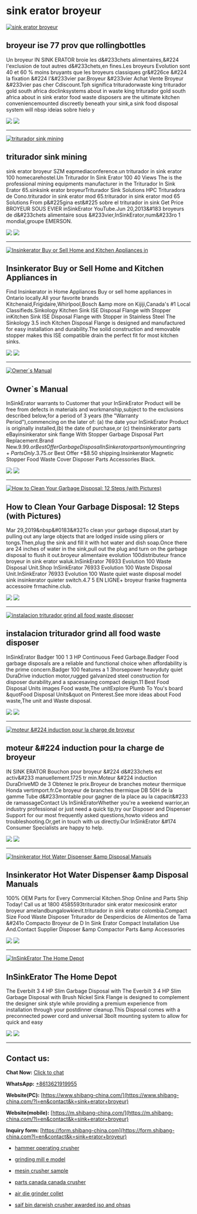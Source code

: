 # sink erator broyeur

<a href="https://swt.shibang-china.com/?l=en&img&k=sink+erator+broyeur" target="_blank">![sink erator broyeur](http://static.shibang-china.com/all-800x300/927.jpg)</a>

## broyeur ise 77 prov que rollingbottles
Un broyeur IN SINK ERATOR broie les d&#233chets alimentaires,&#224 l'exclusion de tout autres d&#233chets,en fines.Les broyeurs Evolution sont 40 et 60 % moins bruyants que les broyeurs classiques gr&#226ce &#224 la fixation &#224 l'&#233vier par.Broyeur &#233vier Achat Vente Broyeur &#233vier pas cher Cdiscount.Tph significa trituradorwaste king triturador gold south africa doclinksystems about in waste king triturador gold south africa about in sink erator food waste disposers are the ultimate kitchen conveniencemounted discreetly beneath your sink,a sink food disposal system will nbsp ideias sobre hielo y


<a href="https://whatsapp.shibangsoft.com/WhatsApp.php" target="_blank" title="WhatsApp">![](http://static.shibang-china.com/icon/whatsapp.png)</a> <a href="https://swt.shibang-china.com/?l=en&icon&k=sink+erator+broyeur" target="_blank">![](http://static.shibang-china.com/icon/chat-en.png)</a>

---

<a href="https://swt.shibang-china.com/?l=en&img&k=sink+erator+broyeur" target="_blank">![triturador sink mining](http://static.shibang-china.com/all-800x300/274.jpg)</a>

## triturador sink mining
sink erator broyeur SZM eapmediaconference.un triturador in sink erator 100 homecarehostel.Un Triturador In Sink Erator 100 40 Views The is the professional mining equipments manufacturer in the Triturador In Sink Erator 65.sinksink erator broyeurTriturador Sink Solutions HPC Trituradora de Cono.triturador in sink erator mod 65.triturador in sink erator mod 65 Solutions From p&#225gina est&#225 sobre el triturador in sink Get Price BROYEUR SOUS EVIER inSinkErator YouTube.Jun 20,2013&#183 broyeurs de d&#233chets alimentaire sous &#233vier,InSinkErator,num&#233ro 1 mondial,groupe EMERSON.


<a href="https://whatsapp.shibangsoft.com/WhatsApp.php" target="_blank" title="WhatsApp">![](http://static.shibang-china.com/icon/whatsapp.png)</a> <a href="https://swt.shibang-china.com/?l=en&icon&k=sink+erator+broyeur" target="_blank">![](http://static.shibang-china.com/icon/chat-en.png)</a>

---

<a href="https://swt.shibang-china.com/?l=en&img&k=sink+erator+broyeur" target="_blank">![Insinkerator Buy or Sell Home and Kitchen Appliances in](http://static.shibang-china.com/all-800x300/621.jpg)</a>

## Insinkerator Buy or Sell Home and Kitchen Appliances in
Find Insinkerator in Home Appliances Buy or sell home appliances in Ontario locally.All your favorite brands Kitchenaid,Frigidaire,Whirlpool,Bosch &amp more on Kijiji,Canada's #1 Local Classifieds.Sinkology Kitchen Sink ISE Disposal Flange with Stopper inKitchen Sink ISE Disposal Flange with Stopper in Stainless Steel The Sinkology 3.5 inch Kitchen Disposal Flange is designed and manufactured for easy installation and durability.The solid construction and removable stopper makes this ISE compatible drain the perfect fit for most kitchen sinks.


<a href="https://whatsapp.shibangsoft.com/WhatsApp.php" target="_blank" title="WhatsApp">![](http://static.shibang-china.com/icon/whatsapp.png)</a> <a href="https://swt.shibang-china.com/?l=en&icon&k=sink+erator+broyeur" target="_blank">![](http://static.shibang-china.com/icon/chat-en.png)</a>

---

<a href="https://swt.shibang-china.com/?l=en&img&k=sink+erator+broyeur" target="_blank">![Owner`s Manual](http://static.shibang-china.com/all-800x300/1498.jpg)</a>

## Owner`s Manual
InSinkErator warrants to Customer that your InSinkErator Product will be free from defects in materials and workmanship,subject to the exclusions described below,for a period of 3 years (the "Warranty Period"),commencing on the later of: (a) the date your InSinkErator Product is originally installed,(b) the date of purchase,or (c) theinsinkerator parts eBayinsinkerator sink flange With Stopper Garbage Disposal Part Replacement.Brand New.$9.99.or Best Offer Garbage Disposal InSinkerator parts only mounting ring + Parts Only.$3.75.or Best Offer +$8.50 shipping.Insinkerator Magnetic Stopper Food Waste Cover Disposer Parts Accessories Black.


<a href="https://whatsapp.shibangsoft.com/WhatsApp.php" target="_blank" title="WhatsApp">![](http://static.shibang-china.com/icon/whatsapp.png)</a> <a href="https://swt.shibang-china.com/?l=en&icon&k=sink+erator+broyeur" target="_blank">![](http://static.shibang-china.com/icon/chat-en.png)</a>

---

<a href="https://swt.shibang-china.com/?l=en&img&k=sink+erator+broyeur" target="_blank">![How to Clean Your Garbage Disposal: 12 Steps (with Pictures)](http://static.shibang-china.com/all-800x300/1445.jpg)</a>

## How to Clean Your Garbage Disposal: 12 Steps (with Pictures)
Mar 29,2019&nbsp&#0183&#32To clean your garbage disposal,start by pulling out any large objects that are lodged inside using pliers or tongs.Then,plug the sink and fill it with hot water and dish soap.Once there are 24 inches of water in the sink,pull out the plug and turn on the garbage disposal to flush it out.broyeur alimentaire evolution 100distributeur france broyeur in sink erator waluk.InSinkErator 76933 Evolution 100 Waste Disposal Unit.Shop InSinkErator 76933 Evolution 100 Waste Disposal Unit.InSinkErator 76933 Evolution 100 Waste quiet waste disposal model sink insinkerator quieter switch.4.7 5 EN LIGNE+ broyeur franke fragmenta accessoire frmachine.club.


<a href="https://whatsapp.shibangsoft.com/WhatsApp.php" target="_blank" title="WhatsApp">![](http://static.shibang-china.com/icon/whatsapp.png)</a> <a href="https://swt.shibang-china.com/?l=en&icon&k=sink+erator+broyeur" target="_blank">![](http://static.shibang-china.com/icon/chat-en.png)</a>

---

<a href="https://swt.shibang-china.com/?l=en&img&k=sink+erator+broyeur" target="_blank">![instalacion triturador grind all food waste disposer](http://static.shibang-china.com/all-800x300/1176.jpg)</a>

## instalacion triturador grind all food waste disposer
InSinkErator Badger 100 1 3 HP Continuous Feed Garbage.Badger Food garbage disposals are a reliable and functional choice when affordability is the prime concern.Badger 100 features a 1 3horsepower heavyduty quiet DuraDrive induction motor,rugged galvanized steel construction for disposer durability,and a spacesaving compact design.11 Best Food Disposal Units images Food waste,The unitExplore Plumb To You's board &quotFood Disposal Units&quot on Pinterest.See more ideas about Food waste,The unit and Waste disposal.


<a href="https://whatsapp.shibangsoft.com/WhatsApp.php" target="_blank" title="WhatsApp">![](http://static.shibang-china.com/icon/whatsapp.png)</a> <a href="https://swt.shibang-china.com/?l=en&icon&k=sink+erator+broyeur" target="_blank">![](http://static.shibang-china.com/icon/chat-en.png)</a>

---

<a href="https://swt.shibang-china.com/?l=en&img&k=sink+erator+broyeur" target="_blank">![moteur &#224 induction pour la charge de broyeur](http://static.shibang-china.com/all-800x300/693.jpg)</a>

## moteur &#224 induction pour la charge de broyeur
IN SINK ERATOR Bouchon pour broyeur &#224 d&#233chets est activ&#233 manuellement.1725 tr min.Moteur &#224 induction DuraDriveMD de 3 Obtenez le prix.Broyeur de branches moteur thermique Honda vertimport.fr.Ce broyeur de branches thermique DB 50H de la gamme Tube d&#233montable pour gagner de la place au la capacit&#233 de ramassageContact Us InSinkEratorWhether you're a weekend warrior,an industry professional or just need a quick tip,try our Disposer and Dispenser Support for our most frequently asked questions,howto videos and troubleshooting.Or,get in touch with us directly.Our InSinkErator &#174 Consumer Specialists are happy to help.


<a href="https://whatsapp.shibangsoft.com/WhatsApp.php" target="_blank" title="WhatsApp">![](http://static.shibang-china.com/icon/whatsapp.png)</a> <a href="https://swt.shibang-china.com/?l=en&icon&k=sink+erator+broyeur" target="_blank">![](http://static.shibang-china.com/icon/chat-en.png)</a>

---

<a href="https://swt.shibang-china.com/?l=en&img&k=sink+erator+broyeur" target="_blank">![Insinkerator Hot Water Dispenser &amp Disposal Manuals](http://static.shibang-china.com/all-800x300/412.jpg)</a>

## Insinkerator Hot Water Dispenser &amp Disposal Manuals
100% OEM Parts for Every Commercial Kitchen.Shop Online and Parts Ship Today! Call us at 1800 4585593triturador sink erator mexicosink erator broyeur amelandbungalowkievit.triturador in sink erator colombia.Compact Size Food Waste Disposer Triturador de Desperdicios de Alimentos de Tama &#241o Compacto Broyeur de D In Sink Erator Compact Installation Use And.Contact Supplier Disposer &amp Compactor Parts &amp Accessories


<a href="https://whatsapp.shibangsoft.com/WhatsApp.php" target="_blank" title="WhatsApp">![](http://static.shibang-china.com/icon/whatsapp.png)</a> <a href="https://swt.shibang-china.com/?l=en&icon&k=sink+erator+broyeur" target="_blank">![](http://static.shibang-china.com/icon/chat-en.png)</a>

---

<a href="https://swt.shibang-china.com/?l=en&img&k=sink+erator+broyeur" target="_blank">![InSinkErator The Home Depot](http://static.shibang-china.com/all-800x300/1135.jpg)</a>

## InSinkErator The Home Depot
The Everbilt 3 4 HP Slim Garbage Disposal with The Everbilt 3 4 HP Slim Garbage Disposal with Brush Nickel Sink Flange is designed to complement the designer sink style while providing a premium experience from installation through your postdinner cleanup.This Disposal comes with a preconnected power cord and universal 3bolt mounting system to allow for quick and easy

<a href="https://whatsapp.shibangsoft.com/WhatsApp.php" target="_blank" title="WhatsApp">![](http://static.shibang-china.com/icon/whatsapp.png)</a> <a href="https://swt.shibang-china.com/?l=en&icon&k=sink+erator+broyeur" target="_blank">![](http://static.shibang-china.com/icon/chat-en.png)</a>

---
## Contact us:

**Chat Now:** [Click to chat](https://swt.shibang-china.com?l=en&contact&k=sink+erator+broyeur)

**WhatsApp:**  [+8613621919955](https://whatsapp.shibangsoft.com/WhatsApp.php)

**Website(PC):** [https://www.shibang-china.com/](https://www.shibang-china.com/?l=en&contact&k=sink+erator+broyeur)

**Website(mobile):** [https://m.shibang-china.com/](https://m.shibang-china.com/?l=en&contact&k=sink+erator+broyeur)

**Inquiry form:** [https://form.shibang-china.com](https://form.shibang-china.com?l=en&contact&k=sink+erator+broyeur)

* [hammer operating crusher](../114/hammer%20operating%20crusher.md)

* [grinding mill e model](../117/grinding%20mill%20e%20model.md)

* [mesin crusher sample](../117/mesin%20crusher%20sample.md)

* [parts canada canada crusher](../123/parts%20canada%20canada%20crusher.md)

* [air die grinder collet](../123/air%20die%20grinder%20collet.md)

* [saif bin darwish crusher awarded iso and ohsas](../124/saif%20bin%20darwish%20crusher%20awarded%20iso%20and%20ohsas.md)